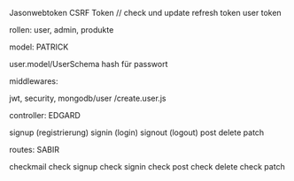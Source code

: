 Jasonwebtoken
CSRF Token  // check und update
refresh token
user token

rollen: user, admin, produkte


model:   PATRICK

user.model/UserSchema
hash für passwort


middlewares:

jwt, security, mongodb/user /create.user.js


controller:    EDGARD

signup (registrierung)
signin (login)
signout (logout)
post
delete
patch


routes:   SABIR

checkmail
check signup
check signin
check post
check delete
check patch
